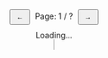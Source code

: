 <style>
    img {
        max-width: 75%;
        height: auto;
        display: block;
        margin-left: auto;
        margin-right: auto;
    }
    #pdf-render {
        max-width: 100%;
        height: auto;
        border: 1px solid #ccc;
    }
    #pdf-controls button {
        padding: 5px 10px;
        margin: 0 5px;
        font-size: 12px;
    }
</style>

<div style="text-align: center;">
    <div id="pdf-controls" style="text-align: center; margin-bottom: 10px;">
        <button id="prev" onclick="prevPage()">←</button>
        <span>Page: <span id="page-num">1</span> / <span id="page-count">?</span></span>
        <button id="next" onclick="nextPage()">→</button>
    </div>
    <div id="loading" style="text-align: center;">Loading...</div>
    <div id="canvasContainer" style="text-align: center;">
        <canvas id="pdf-render" style="width: 85%; height: auto; border: 1px solid #ccc;"></canvas>
    </div>
</div>

<script>
</script>